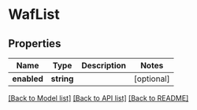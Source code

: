 # WafList

## Properties
Name | Type | Description | Notes
------------ | ------------- | ------------- | -------------
**enabled** | **string** |  | [optional] 

[[Back to Model list]](../README.md#documentation-for-models) [[Back to API list]](../README.md#documentation-for-api-endpoints) [[Back to README]](../README.md)

